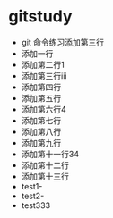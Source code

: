 # gitstudy
* git 命令练习添加第三行
* 添加一行
* 添加第二行1
* 添加第三行iii
* 添加第四行
* 添加第五行
* 添加第六行4
* 添加第七行
* 添加第八行
* 添加第九行
* 添加第十一行34
* 添加第十二行
* 添加第十三行
* test1-
* test2-
* test333

